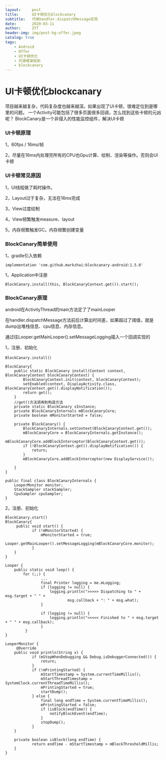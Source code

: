 ```yaml
---
layout:     post
title:      UI卡顿优化blockcanary
subtitle:   巧用handler.dispatchMessage实现
date:       2020-03-11
author:     ZYT
header-img: img/post-bg-offer.jpeg
catalog: true
tags:
    - Android
    - Offer
    - UI卡顿优化
    - 开源框架剖析
    - blockcanary
---
```


# UI卡顿优化blockcanary

项目越来越复杂，代码复杂度也越来越深。如果出现了UI卡顿，很难定位到是哪里的问题。
一个Activity可能包括了很多页面很多回调，怎么找到这些卡顿的元凶呢？
BlockCanary是一个非侵入的性能监控组件，解决UI卡顿

### UI卡顿原理

1，60fps / 16ms/帧

2，尽量在16ms内处理完所有的CPU也Gpu计算、绘制、渲染等操作。否则会UI卡顿

### UI卡顿常见原因

1，UI线程做了耗时操作。

2，Layout过于复杂，无法在16ms完成

3，View过度绘制

4，View频繁触发measure、layout

5，内存频繁触发GC。内存频繁创建变量

### BlockCanary简单使用

1，gradle引入依赖
```
implementation 'com.github.markzhai:blockcanary-android:1.5.0'
```
1，Application中注册
```
BlockCanary.install(this, BlockCanaryContext.get()).start();
```
### BlockCanary原理

android在ActivityThread的main方法定了了mainLooper

在handler.dispatchMessage方法前后计算出时间差，如果超过了阈值，就是dump出堆栈信息、cpu信息、内存信息。

通过往Looper.getMainLooper().setMessageLogging插入一个回调实现的

1，注册、初始化
```
BlockCanary.install(）

BlockCanary{
    public static BlockCanary install(Context context, BlockCanaryContext blockCanaryContext) {
        BlockCanaryContext.init(context, blockCanaryContext);
        setEnabled(context, DisplayActivity.class, BlockCanaryContext.get().displayNotification());
        return get();
    }
    //get()方法调用到构造方法
    private static BlockCanary sInstance;
    private BlockCanaryInternals mBlockCanaryCore;
    private boolean mMonitorStarted = false;

    private BlockCanary() {
        BlockCanaryInternals.setContext(BlockCanaryContext.get());
        mBlockCanaryCore = BlockCanaryInternals.getInstance();
        mBlockCanaryCore.addBlockInterceptor(BlockCanaryContext.get());
        if (!BlockCanaryContext.get().displayNotification()) {
            return;
        }
        mBlockCanaryCore.addBlockInterceptor(new DisplayService());

    }
}   

public final class BlockCanaryInternals {
    LooperMonitor monitor;
    StackSampler stackSampler;
    CpuSampler cpuSampler;
}
```
2，注册、初始化
```
BlockCanary.start()
BlockCanary{
     public void start() {
            if (!mMonitorStarted) {
                mMonitorStarted = true;
                Looper.getMainLooper().setMessageLogging(mBlockCanaryCore.monitor);
            }
    }
}

Looper {
    public static void loop() {
        for (;;) {
                ...
                final Printer logging = me.mLogging;
                if (logging != null) {
                    logging.println(">>>>> Dispatching to " + msg.target + " " +
                            msg.callback + ": " + msg.what);
                }
                
                if (logging != null) {
                    logging.println("<<<<< Finished to " + msg.target + " " + msg.callback);
                }
         }
}

LooperMonitor {
     @Override
    public void println(String x) {
            if (mStopWhenDebugging && Debug.isDebuggerConnected()) {
                return;
            }
            if (!mPrintingStarted) {
                mStartTimestamp = System.currentTimeMillis();
                mStartThreadTimestamp = SystemClock.currentThreadTimeMillis();
                mPrintingStarted = true;
                startDump();
            } else {
                final long endTime = System.currentTimeMillis();
                mPrintingStarted = false;
                if (isBlock(endTime)) {
                    notifyBlockEvent(endTime);
                }
                stopDump();
            }
    }
    
    private boolean isBlock(long endTime) {
            return endTime - mStartTimestamp > mBlockThresholdMillis;
    }
}
```




